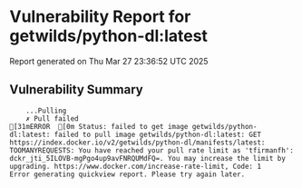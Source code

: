 # Vulnerability Report for getwilds/python-dl:latest

Report generated on Thu Mar 27 23:36:52 UTC 2025

## Vulnerability Summary

```
    ...Pulling
    ✗ Pull failed
[31mERROR  [0m Status: failed to get image getwilds/python-dl:latest: failed to pull image getwilds/python-dl:latest: GET https://index.docker.io/v2/getwilds/python-dl/manifests/latest: TOOMANYREQUESTS: You have reached your pull rate limit as 'tfirmanfh': dckr_jti_5ILOVB-mgPgo4up9avFNRQUMdFQ=. You may increase the limit by upgrading. https://www.docker.com/increase-rate-limit, Code: 1 
Error generating quickview report. Please try again later.
```
